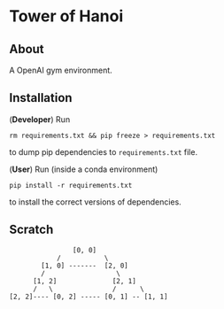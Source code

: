 # Tower of Hanoi

## About
A OpenAI gym environment.

## Installation
(**Developer**) Run
```
rm requirements.txt && pip freeze > requirements.txt
```
to dump pip dependencies to `requirements.txt` file.

(**User**) Run (inside a conda environment)
```
pip install -r requirements.txt
```
to install the correct versions of dependencies.



## Scratch


                    [0, 0]
                /           \
            [1, 0] -------  [2, 0]
            /                  \
          [1, 2]              [2, 1] 
          /   \               /      \
    [2, 2]---- [0, 2] ----- [0, 1] -- [1, 1]